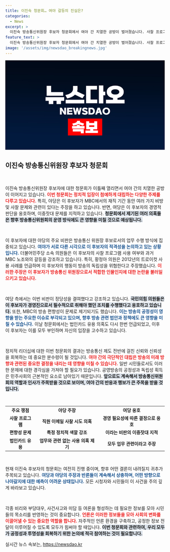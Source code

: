 ```yaml
---
title: 이진숙 청문회… 여야 갈등의 진실은?
categories:
  - News
excerpt: >
  이진숙 방송통신위원장 후보자 청문회에서 여야 간 치열한 공방이 벌어졌습니다. 사찰 프로그램과 법인카드 유용 의혹이 제기된 가운데, 야당은 후보자의 과거 경영 행태를 강하게 비판했고, 여당은 방어에 나섰습니다. 과연 이 후보자는 위기를 극복할 수 있을까요?
feature_text: >
  이진숙 방송통신위원장 후보자 청문회에서 여야 간 치열한 공방이 벌어졌습니다. 사찰 프로그램과 법인카드 유용 의혹이 제기된 가운데, 야당은 후보자의 과거 경영 행태를 강하게 비판했고, 여당은 방어에 나섰습니다. 과연 이 후보자는 위기를 극복할 수 있을까요?
image: '/assets/img/newsdao_breakingnews.jpg'
---
```


<p><img src="/assets/img/newsdao_breakingnews.jpg" alt="pcversion 속보" /></p>

<h2 data-ke-size="size26">이진숙 방송통신위원장 후보자 청문회</h2>

<p data-ke-size="size16">&nbsp;</p>

<p>이진숙 방송통신위원장 후보자에 대한 청문회가 이틀째 열리면서 여야 간의 치열한 공방이 이어지고 있습니다. <b><span style="color: #ee2323;">이번 청문회는 정치적 입장이 첨예하게 대립하는 다양한 주제를 다루고 있습니다.</span></b> 특히, 야당은 이 후보자가 MBC에서의 재직 기간 동안 여러 가지 비방 및 사찰 문제와 관련이 있다는 주장을 하고 있습니다. 반면, 여당은 이 후보자의 경영적 판단을 옹호하며, 이중잣대 문제를 지적하고 있습니다. <b><span style="background-color: #21538527;">청문회에서 제기된 여러 의혹들은 향후 방송통신위원회의 운영 방식에도 큰 영향을 미칠 것으로 예상됩니다.</span></b></p>

<p data-ke-size="size16">&nbsp;</p>

<p>이 후보자에 대한 야당의 주요 비판은 방송통신 위원장 후보로서의 업무 수행 방식에 집중되고 있습니다. <b><span style="color: #1a5490;">여야가 서로 다른 시각으로 이 후보자의 적격성을 논의하고 있는 상황입니다.</span></b> 더불어민주당 소속 의원들은 이 후보자의 사찰 프로그램 사용 여부와 과거 MBC 노조와의 갈등을 강조하고 있습니다. 특히, 황정아 의원은 2012년의 트로이컷 사용 사례를 언급하며 이 후보자의 행동이 방송의 독립성을 위협한다고 주장했습니다. <b><span style="color: #ee2323;">이러한 주장은 이 후보자가 방송통신 위원장으로서 적합한 인물인지에 대한 논란을 불러일으키고 있습니다.</span></b> </p>

<p data-ke-size="size16">&nbsp;</p>

<p>여당 측에서는 이번 비판이 정당성을 결여했다고 강조하고 있습니다. <b><span style="background-color: #21538527;">국민의힘 의원들은 이 후보자가 경영진으로서 필수적으로 취해야 했던 조치를 수행했다고 옹호하고 있습니다.</span></b> 또한, MBC의 방송 편향성이 문제로 제기되기도 했습니다. <b><span style="color: #1a5490;">이는 방송의 공정성이 영향을 받는 주요한 이슈로 부각되고 있으며, 향후 방송 관련 법안과 정책에도 큰 영향을 미칠 수 있습니다.</span></b> 이날 청문회에서는 법인카드 유용 의혹도 다시 한번 언급되었고, 이후 이 후보자는 이를 모두 부인하며 자신의 입장을 고수하고 있습니다.</p>

<p data-ke-size="size16">&nbsp;</p>

<p>정치적 리더십에 대한 이번 청문회의 결과는 방송통신 제도 전반에 걸친 신뢰와 신뢰성을 회복하는 데 중요한 분수령이 될 것입니다. <b><span style="color: #ee2323;">여야 간의 극단적인 대립은 방송의 미래 방향과 관련된 중요한 결정을 내리는 데 영향을 미칠 수 있습니다.</span></b> 일반 시민들로서도 이러한 문제에 대한 경각심을 가져야 할 필요가 있습니다. 공영방송의 공정성과 독립성 획득은 민주사회의 근본적인 요소로 남아있기 때문입니다. <b><span style="background-color: #21538527;">앞으로도 계속해서 방송통신위원회의 역할과 인사가 주목받을 것으로 보이며, 여야 간의 반응과 행보가 큰 주목을 받을 것입니다.</span></b> </p>

<p data-ke-size="size16">&nbsp;</p>

<table>
<tr>
<td style="text-align: center; height: 17px;"><b>주요 쟁점</b></td>
<td style="text-align: center; height: 17px;"><b>야당 주장</b></td>
<td style="text-align: center; height: 17px;"><b>여당 옹호</b></td>
</tr>
<tr>
<td style="text-align: center; height: 17px;"><b>사찰 프로그램</b></td>
<td style="text-align: center; height: 17px;"><b>직원 이메일 사찰 시도 의혹</b></td>
<td style="text-align: center; height: 17px;"><b>경영 필요성에 따른 결정으로 옹호</b></td>
</tr>
<tr>
<td style="text-align: center; height: 17px;"><b>편향성 문제</b></td>
<td style="text-align: center; height: 17px;"><b>특정 정치적 색깔 강조</b></td>
<td style="text-align: center; height: 17px;"><b>이라는 비판의 이중잣대 지적</b></td>
</tr>
<tr>
<td style="text-align: center; height: 17px;"><b>법인카드 유용</b></td>
<td style="text-align: center; height: 17px;"><b>업무와 관련 없는 사용 의혹 제기</b></td>
<td style="text-align: center; height: 17px;"><b>모두 업무 관련이라고 주장</b></td>
</tr>
</table>

<p data-ke-size="size16">&nbsp;</p>

<p>현재 이진숙 후보자의 청문회는 여전히 진행 중이며, 향후 어떤 결론이 내려질지 귀추가 주목되고 있습니다. <b><span style="color: #1a5490;">여당과 야당의 주장과 반론들이 계속해서 상충하며, 어떤 방향으로 나아갈지에 대한 예측이 어려운 상태입니다.</span></b> 모든 시청자와 시민들이 이 사건을 주의 깊게 바라보고 있습니다. </p>

<p data-ke-size="size16">&nbsp;</p>

<p>각종 비리와 부당대우, 사건사고와 미담 등 여론을 형성하는 데 필요한 정보를 모아 시민들의 목소리를 반영하는 것이 중요합니다. <b><span style="color: #ee2323;">언론은 이러한 정보들을 모아 사회의 변화를 이끌어낼 수 있는 중요한 역할을 합니다.</span></b> 자주적인 언론 환경을 구축하고, 공정한 정보 전달이 이루어질 수 있도록 모두가 힘써야 할 때입니다. <b><span style="background-color: #21538527;">이번 청문회와 관련하여, 우리 모두가 공정성과 투명성을 회복하기 위한 논의에 적극 참여하는 것이 필요합니다.</span></b></p>
실시간 뉴스 속보는, <a href="https://newsdao.kr" rel="dofollow">https://newsdao.kr</a>


